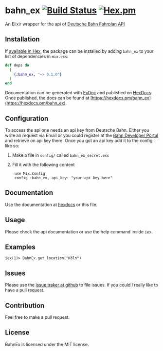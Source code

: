 # bahn_ex [![Build Status](https://travis-ci.org/pfitz/bahn_ex.svg?branch=master)](https://travis-ci.org/pfitz/bahn_ex) [![Hex.pm](http://img.shields.io/hexpm/v/bahn_ex.svg?style=flat)](https://hex.pm/packages/bahn_ex)

An Elixir wrapper for the api of [Deutsche Bahn Fahrplan API](https://developer.deutschebahn.com/store/apis/info?name=Fahrplan&version=v1&provider=DBOpenData)

## Installation

If [available in Hex](https://hex.pm/docs/publish), the package can be installed
by adding `bahn_ex` to your list of dependencies in `mix.exs`:

```elixir
def deps do
  [
    {:bahn_ex, "~> 0.1.0"}
  ]
end
```

Documentation can be generated with [ExDoc](https://github.com/elixir-lang/ex_doc)
and published on [HexDocs](https://hexdocs.pm). Once published, the docs can
be found at [https://hexdocs.pm/bahn_ex](https://hexdocs.pm/bahn_ex).

## Configuration
To access the api one needs an api key from Deutsche Bahn. Either you write an request via Email or 
you could register at the [Bahn Developer Portal](https://developer.deutschebahn.com/) and retrieve
on api key there.
Once you got an api key add it to the config like so:

1) Make a file in `config/` called `bahn_ex_secret.exs`
2) Fill it with the following content

        use Mix.Config
        config :bahn_ex, api_key: "your api key here"
        
        
## Documentation
Use the documentation at [hexdocs](https://hexdocs.pm/bahn_ex) or this file.

## Usage 
Please check the api documentation or use the help command inside `iex`. 

## Examples
    iex(1)> BahnEx.get_location("Köln")
    
## Issues
Please use the [issue traker at github](https://github.com/pfitz/bahn_ex/issues) to file issues. If you could I really like to 
have a pull request.

## Contribution
Feel free to make a pull request. 
    
## License
BahnEx is licensed under the MIT license.